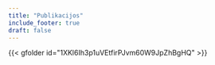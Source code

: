 ```yaml
---
title: "Publikacijos"
include_footer: true
draft: false
---
```

{{< gfolder id="1XKl6Ih3p1uVEtfirPJvm60W9JpZhBgHQ" >}}
